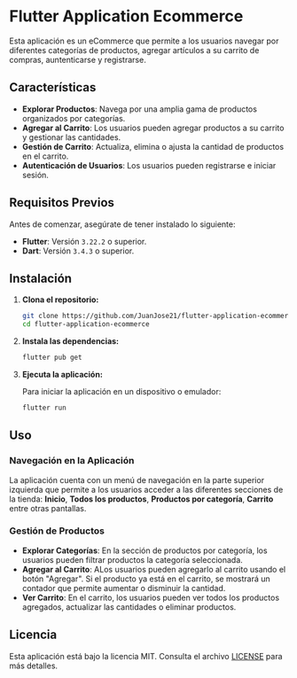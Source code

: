 # Flutter Application Ecommerce

Esta aplicación es un eCommerce que permite a los usuarios navegar por diferentes categorías de productos, agregar artículos a su carrito de compras, auntenticarse y registrarse.

## Características

- **Explorar Productos**: Navega por una amplia gama de productos organizados por categorías.
- **Agregar al Carrito**: Los usuarios pueden agregar productos a su carrito y gestionar las cantidades.
- **Gestión de Carrito**: Actualiza, elimina o ajusta la cantidad de productos en el carrito.
- **Autenticación de Usuarios**: Los usuarios pueden registrarse e iniciar sesión.

## Requisitos Previos

Antes de comenzar, asegúrate de tener instalado lo siguiente:

- **Flutter**: Versión `3.22.2` o superior.
- **Dart**: Versión `3.4.3` o superior.

## Instalación

1. **Clona el repositorio:**

   ```bash
   git clone https://github.com/JuanJose21/flutter-application-ecommerce
   cd flutter-application-ecommerce
   ```

2. **Instala las dependencias:**

   ```bash
   flutter pub get
   ```

3. **Ejecuta la aplicación:**

   Para iniciar la aplicación en un dispositivo o emulador:

   ```bash
   flutter run
   ```

## Uso

### Navegación en la Aplicación

La aplicación cuenta con un menú de navegación en la parte superior izquierda que permite a los usuarios acceder a las diferentes secciones de la tienda: **Inicio**, **Todos los productos**, **Productos por categoría**, **Carrito** entre otras pantallas.

### Gestión de Productos

- **Explorar Categorías**: En la sección de productos por categoría, los usuarios pueden filtrar productos la categoría seleccionada.
- **Agregar al Carrito**: ALos usuarios pueden agregarlo al carrito usando el botón "Agregar". Si el producto ya está en el carrito, se mostrará un contador que permite aumentar o disminuir la cantidad.
- **Ver Carrito**: En el carrito, los usuarios pueden ver todos los productos agregados, actualizar las cantidades o eliminar productos.

## Licencia

Esta aplicación está bajo la licencia MIT. Consulta el archivo [LICENSE](LICENSE) para más detalles.
